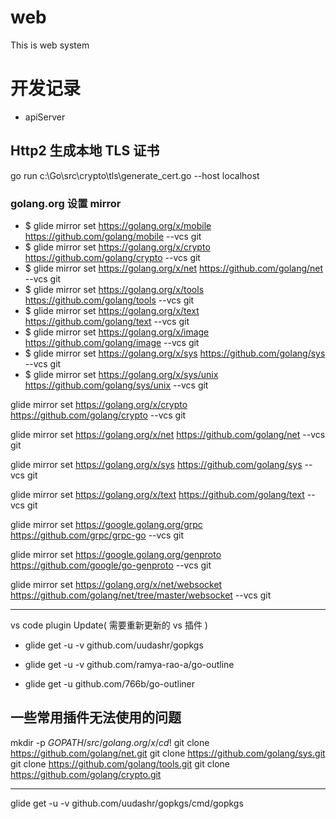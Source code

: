 # web

This is web system

# 开发记录

* apiServer

## Http2 生成本地 TLS 证书

go run c:\\Go\\src\\crypto\\tls\\generate_cert.go --host localhost

### golang.org 设置 mirror

* $ glide mirror set https://golang.org/x/mobile https://github.com/golang/mobile --vcs git
* $ glide mirror set https://golang.org/x/crypto https://github.com/golang/crypto --vcs git
* $ glide mirror set https://golang.org/x/net https://github.com/golang/net --vcs git
* $ glide mirror set https://golang.org/x/tools https://github.com/golang/tools --vcs git
* $ glide mirror set https://golang.org/x/text https://github.com/golang/text --vcs git
* $ glide mirror set https://golang.org/x/image https://github.com/golang/image --vcs git
* $ glide mirror set https://golang.org/x/sys https://github.com/golang/sys --vcs git
* $ glide mirror set https://golang.org/x/sys/unix  https://github.com/golang/sys/unix --vcs git

glide mirror set https://golang.org/x/crypto https://github.com/golang/crypto --vcs git

glide mirror set https://golang.org/x/net https://github.com/golang/net --vcs git

glide mirror set https://golang.org/x/sys https://github.com/golang/sys --vcs git

glide mirror set https://golang.org/x/text https://github.com/golang/text --vcs git

glide mirror set https://google.golang.org/grpc https://github.com/grpc/grpc-go --vcs git

glide mirror set https://google.golang.org/genproto https://github.com/google/go-genproto --vcs git


glide mirror set https://golang.org/x/net/websocket https://github.com/golang/net/tree/master/websocket  --vcs git

---

vs code plugin Update( 需要重新更新的 vs 插件 )

* glide get -u -v github.com/uudashr/gopkgs
* glide get -u -v github.com/ramya-rao-a/go-outline



* glide get -u github.com/766b/go-outliner

##  一些常用插件无法使用的问题
mkdir -p $GOPATH/src/golang.org/x/
cd !$
git clone https://github.com/golang/net.git
git clone https://github.com/golang/sys.git
git clone https://github.com/golang/tools.git
git clone https://github.com/golang/crypto.git

-----


glide get  -u -v github.com/uudashr/gopkgs/cmd/gopkgs
